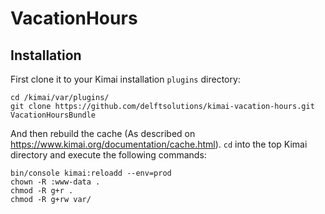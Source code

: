 # VacationHours

## Installation

First clone it to your Kimai installation `plugins` directory:
```
cd /kimai/var/plugins/
git clone https://github.com/delftsolutions/kimai-vacation-hours.git VacationHoursBundle
```

And then rebuild the cache (As described on https://www.kimai.org/documentation/cache.html). `cd` into the top Kimai directory and execute the following commands:
```
bin/console kimai:reloadd --env=prod
chown -R :www-data .
chmod -R g+r .
chmod -R g+rw var/
```
